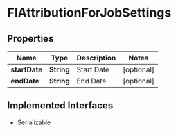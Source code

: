 

# FIAttributionForJobSettings


## Properties

Name | Type | Description | Notes
------------ | ------------- | ------------- | -------------
**startDate** | **String** | Start Date |  [optional]
**endDate** | **String** | End Date |  [optional]


## Implemented Interfaces

* Serializable


